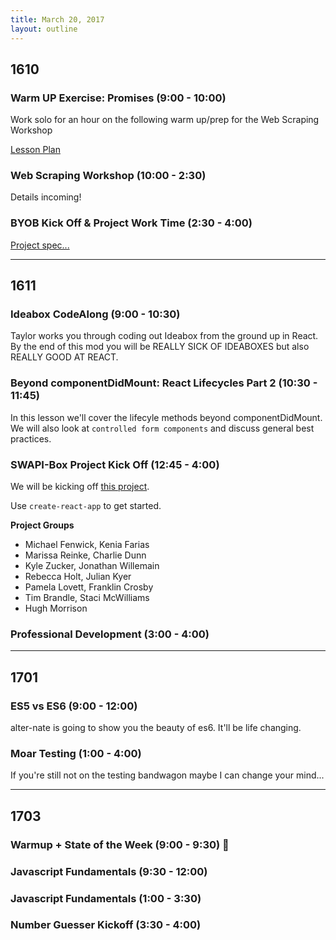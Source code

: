 ```yaml
---
title: March 20, 2017
layout: outline
---
```


## 1610

### Warm UP Exercise: Promises (9:00 - 10:00)

Work solo for an hour on the following warm up/prep for the Web Scraping Workshop

[Lesson Plan](http://frontend.turing.io/lessons/promises-warmup.html)

### Web Scraping Workshop (10:00 - 2:30)

Details incoming!

### BYOB Kick Off & Project Work Time (2:30 - 4:00)

[Project spec...](http://frontend.turing.io/projects/build-your-own-backendd.html)

-----------------------------------------------

## 1611

### Ideabox CodeAlong (9:00 - 10:30)
Taylor works you through coding out Ideabox from the ground up in React.  
By the end of this mod you will be REALLY SICK OF IDEABOXES but also REALLY GOOD AT REACT.

### Beyond componentDidMount: React Lifecycles Part 2 (10:30 - 11:45)
In this lesson we'll cover the lifecyle methods beyond componentDidMount. We will also look at `controlled form components` and discuss general best practices.  

### SWAPI-Box Project Kick Off (12:45 - 4:00)
We will be kicking off [this project](http://frontend.turing.io/projects/swapi-box.html).  

Use `create-react-app` to get started.  

**Project Groups**  
- Michael Fenwick, Kenia Farias  
- Marissa Reinke, Charlie Dunn  
- Kyle Zucker, Jonathan Willemain  
- Rebecca Holt, Julian Kyer  
- Pamela Lovett, Franklin Crosby  
- Tim Brandle, Staci McWilliams  
- Hugh Morrison  


### Professional Development (3:00 - 4:00)
-----------------------------------------------

## 1701

### ES5 vs ES6 (9:00 - 12:00)

alter-nate is going to show you the beauty of es6. It'll be life changing.

### Moar Testing (1:00 - 4:00)

If you're still not on the testing bandwagon maybe I can change your mind...

-----------------------------------------------

## 1703

### Warmup + State of the Week (9:00 - 9:30) :muscle:

### Javascript Fundamentals (9:30 - 12:00)

### Javascript Fundamentals (1:00 - 3:30)

### Number Guesser Kickoff (3:30 - 4:00)
